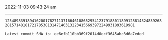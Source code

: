 2022-11-03 09:43:24 am

---

`12548983918941620017827113716646108652954123791880118991288143248392682815714818172178538131471403132234156693972249931893619981`

`Latest commit SHA is: ee6efb110bb369f2014d0ecf3645abc3d6a7eded `
